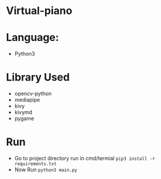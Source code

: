 # Virtual-piano

# Language:
  * Python3
  
# Library Used
  * opencv-python
  * mediapipe
  * kivy
  * kivymd
  * pygame

# Run
  * Go to project directory run in cmd/termial `pip3 install -r requirements.txt`
  * Now Run `python3 main.py`
